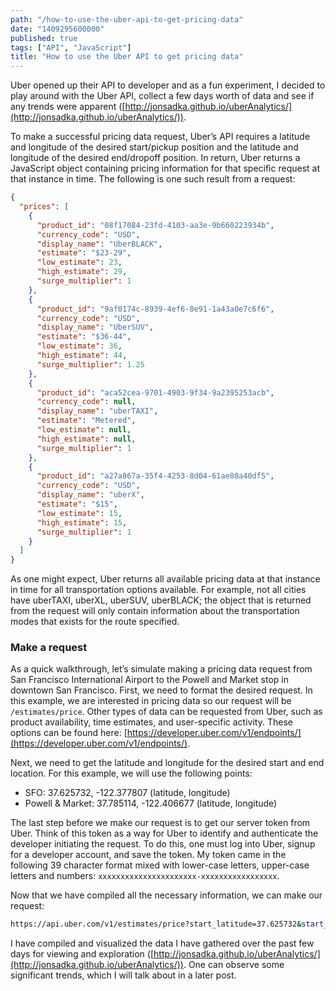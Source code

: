 ```yaml
---
path: "/how-to-use-the-uber-api-to-get-pricing-data"
date: "1409295600000"
published: true
tags: ["API", "JavaScript"]
title: "How to use the Uber API to get pricing data"
---
```


Uber opened up their API to developer and as a fun experiment, I decided to play around with the Uber API, collect a few days worth of data and see if any trends were apparent ([http://jonsadka.github.io/uberAnalytics/](http://jonsadka.github.io/uberAnalytics/)).

To make a successful pricing data request, Uber’s API requires a latitude and longitude of the desired start/pickup position and the latitude and longitude of the desired end/dropoff position. In return, Uber returns a JavaScript object containing pricing information for that specific request at that instance in time. The following is one such result from a request:

```json
{
  "prices": [
    {
      "product_id": "08f17084-23fd-4103-aa3e-9b660223934b",
      "currency_code": "USD",
      "display_name": "UberBLACK",
      "estimate": "$23-29",
      "low_estimate": 23,
      "high_estimate": 29,
      "surge_multiplier": 1
    },
    {
      "product_id": "9af0174c-8939-4ef6-8e91-1a43a0e7c6f6",
      "currency_code": "USD",
      "display_name": "UberSUV",
      "estimate": "$36-44",
      "low_estimate": 36,
      "high_estimate": 44,
      "surge_multiplier": 1.25
    },
    {
      "product_id": "aca52cea-9701-4903-9f34-9a2395253acb",
      "currency_code": null,
      "display_name": "uberTAXI",
      "estimate": "Metered",
      "low_estimate": null,
      "high_estimate": null,
      "surge_multiplier": 1
    },
    {
      "product_id": "a27a867a-35f4-4253-8d04-61ae80a40df5",
      "currency_code": "USD",
      "display_name": "uberX",
      "estimate": "$15",
      "low_estimate": 15,
      "high_estimate": 15,
      "surge_multiplier": 1
    }
  ]
}
```

As one might expect, Uber returns all available pricing data at that instance in time for all transportation options available. For example, not all cities have uberTAXI, uberXL, uberSUV, uberBLACK; the object that is returned from the request will only contain information about the transportation modes that exists for the route specified.

### Make a request

As a quick walkthrough, let’s simulate making a pricing data request from San Francisco International Airport to the Powell and Market stop in downtown San Francisco. First, we need to format the desired request. In this example, we are interested in pricing data so our request will be `/estimates/price`. Other types of data can be requested from Uber, such as product availability, time estimates, and user-specific activity. These options can be found here: [https://developer.uber.com/v1/endpoints/](https://developer.uber.com/v1/endpoints/).

Next, we need to get the latitude and longitude for the desired start and end location. For this example, we will use the following points:

- SFO: 37.625732, -122.377807 (latitude, longitude)
- Powell & Market: 37.785114, -122.406677 (latitude, longitude)

The last step before we make our request is to get our server token from Uber. Think of this token as a way for Uber to identify and authenticate the developer initiating the request. To do this, one must log into Uber, signup for a developer account, and save the token. My token came in the following 39 character format mixed with lower-case letters, upper-case letters and numbers: `xxxxxxxxxxxxxxxxxxxxxx-xxxxxxxxxxxxxxxxx`.

Now that we have compiled all the necessary information, we can make our request:

```bash
https://api.uber.com/v1/estimates/price?start_latitude=37.625732&start_longitude=-122.377807&end_latitude=37.785114&end_longitude=-122.406677&server_token=xxxxxxxxxxxxxxxxxxxxxx-xxxxxxxxxxxxxxxxx
```

I have compiled and visualized the data I have gathered over the past few days for viewing and exploration ([http://jonsadka.github.io/uberAnalytics/](http://jonsadka.github.io/uberAnalytics/)). One can observe some significant trends, which I will talk about in a later post.

